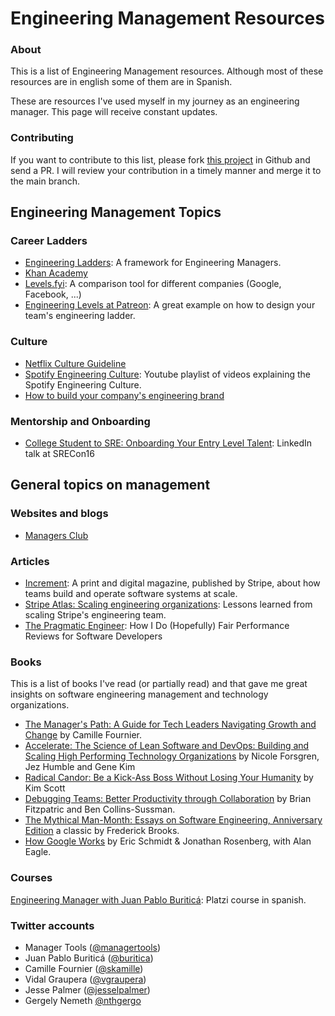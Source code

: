 # Engineering Management Resources

### About

This is a list of Engineering Management resources. Although most of these resources
are in english some of them are in Spanish.

These are resources I've used myself in my journey as an engineering manager. This page will
receive constant updates.


### Contributing

If you want to contribute to this list, please fork [this project](https://github.com/jackboot7/engineering-management/)
in Github and send a PR. I will review your contribution in a timely manner and merge it
to the main branch.


## Engineering Management Topics

### Career Ladders

- [Engineering Ladders](http://www.engineeringladders.com/): A framework for Engineering Managers.
- [Khan Academy](https://engineering.khanacademy.org/posts/career-development.htm)
- [Levels.fyi](https://www.levels.fyi/): A comparison tool for different companies (Google, Facebook, ...)
- [Engineering Levels at Patreon](https://levels.patreon.com/): A great example on how to design your team's engineering ladder.

<!-- TODO: other topics -->

<!-- ### 1:1s -->
<!-- ### Hiring -->
<!-- ### Firing -->
<!-- ### Performance measure -->


### Culture

- [Netflix Culture Guideline](https://jobs.netflix.com/culture)
- [Spotify Engineering Culture](https://www.youtube.com/watch?v=Yvfz4HGtoPc&list=PLuV-Wj3HFAwZdJspPQpSuqHfox_4SBEXL): Youtube playlist of videos explaining the Spotify Engineering Culture.
- [How to build your company's engineering brand](https://www.lethain.com/eng-brand/)

### Mentorship and Onboarding

- [College Student to SRE: Onboarding Your Entry Level Talent](https://www.youtube.com/watch?v=TYX5ihgIL7s): LinkedIn talk at SRECon16


## General topics on management

### Websites and blogs

- [Managers Club](https://www.managersclub.com/)


### Articles

- [Increment](https://increment.com/issues/): A print and digital magazine, published by Stripe, about how teams build and operate software systems at scale.
- [Stripe Atlas: Scaling engineering organizations](https://stripe.com/es-mx/atlas/guides/scaling-eng): Lessons learned from scaling Stripe's engineering team.
- [The Pragmatic Engineer](https://blog.pragmaticengineer.com/performance-reviews-for-software-engineers): How I Do (Hopefully) Fair Performance Reviews for Software Developers


### Books

This is a list of books I've read (or partially read) and that gave me great insights on software engineering management and technology organizations.

- [The Manager's Path: A Guide for Tech Leaders Navigating Growth and Change](https://www.amazon.com/-/es/Camille-Fournier/dp/1491973897/) by Camille Fournier.
- [Accelerate: The Science of Lean Software and DevOps: Building and Scaling High Performing Technology Organizations](https://www.amazon.com/-/es/Nicole-Forsgren-PhD/dp/1942788339) by Nicole Forsgren, Jez Humble and Gene Kim
- [Radical Candor: Be a Kick-Ass Boss Without Losing Your Humanity](https://www.amazon.com/-/es/Kim-Scott/dp/1250103509/) by Kim Scott
- [Debugging Teams: Better Productivity through Collaboration](https://www.amazon.com/-/es/Brian-W-Fitzpatrick/dp/1491932058/) by Brian Fitzpatric and Ben Collins-Sussman.
- [The Mythical Man-Month: Essays on Software Engineering, Anniversary Edition](https://www.amazon.com/-/es/Frederick-P-Brooks-Jr/dp/0201835959/) a classic by Frederick Brooks.
- [How Google Works](https://www.howgoogleworks.net/) by Eric Schmidt & Jonathan Rosenberg, with Alan Eagle.


### Courses

[Engineering Manager with Juan Pablo Buriticá](https://platzi.com/cursos/eng-management/): Platzi course in spanish.


### Twitter accounts

- Manager Tools ([@managertools](https://twitter.com/managertools))
- Juan Pablo Buriticá ([@buritica](https://twitter.com/buritica))
- Camille Fournier ([@skamille](https://twitter.com/skamille))
- Vidal Graupera ([@vgraupera](https://twitter.com/vgraupera))
- Jesse Palmer ([@jesselpalmer](https://twitter.com/jesselpalmer))
- Gergely Nemeth [@nthgergo](https://twitter.com/nthgergo)
